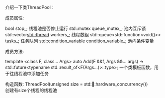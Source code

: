 介绍一下类ThreadPool：

成员属性:

bool stop_;                                      线程池是否停止运行
std::mutex queue_mutex_;                         池内互斥锁
std::vector<std::thread> workers_;               线程数组
std::queue<std::function<void()>> tasks_;        任务队列
std::condition_variable condition_variable_;     池内条件变量


成员方法:

template <class F, class... Args>
auto Add(F &&f, Args &&... args) -> std::future<typename std::result_of<F(Args...)>::type>;
            一个类模板函数，用于往线程池中添加任务

构造函数:
ThreadPool(unsigned size = std::thread::hardware_concurrency())  
            创建有size个线程的线程池